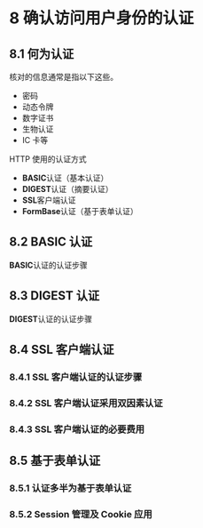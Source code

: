 # 8 确认访问用户身份的认证

## 8.1 何为认证

核对的信息通常是指以下这些。

* 密码
* 动态令牌
* 数字证书
* 生物认证
* IC 卡等

HTTP 使用的认证方式

* **BASIC**认证（基本认证）
* **DIGEST**认证（摘要认证）
* **SSL**客户端认证
* **FormBase**认证（基于表单认证）

## 8.2 BASIC 认证

**BASIC**认证的认证步骤

## 8.3 DIGEST 认证

**DIGEST**认证的认证步骤

## 8.4 SSL 客户端认证

### 8.4.1 SSL 客户端认证的认证步骤

### 8.4.2 SSL 客户端认证采用双因素认证

### 8.4.3 SSL 客户端认证的必要费用

## 8.5 基于表单认证

### 8.5.1 认证多半为基于表单认证

### 8.5.2 Session 管理及 Cookie 应用








###

###
###
###
###
###